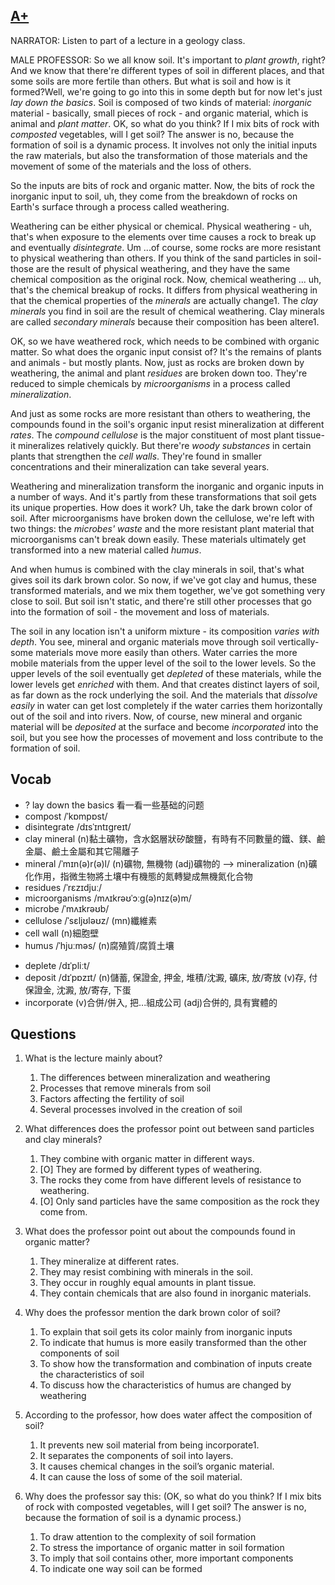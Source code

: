 ## [A+](https://img.kmf.com/toefl/listening/audio/f514f8f5a6f742b0e13e8d187ff000a6.mp3)

NARRATOR: Listen to part of a lecture in a geology class.

MALE PROFESSOR: So we all know soil. It's important to *plant growth*, right? And we know that there're different types of soil in different places, and that some soils are more fertile than others. But what is soil and how is it formed?Well, we're going to go into this in some depth but for now let's just *lay down the basics*. Soil is composed of two kinds of material: *inorganic* material - basically, small pieces of rock - and organic material, which is animal and *plant matter*. OK, so what do you think? If I mix bits of rock with *composted* vegetables, will I get soil? The answer is no, because the formation of soil is a dynamic process. It involves not only the initial inputs the raw materials, but also the transformation of those materials and the movement of some of the materials and the loss of others.

So the inputs are bits of rock and organic matter. Now, the bits of rock the inorganic input to soil, uh, they come from the breakdown of rocks on Earth's surface through a process called weathering.

Weathering can be either physical or chemical. Physical weathering - uh, that's when exposure to the elements over time causes a rock to break up and eventually *disintegrate*. Um ...of course, some rocks are more resistant to physical weathering than others. If you think of the sand particles in soil- those are the result of physical weathering, and they have the same chemical composition as the original rock. Now, chemical weathering ... uh, that's the chemical breakup of rocks. It differs from physical weathering in that the chemical properties of the *minerals* are actually change1. The *clay minerals* you find in soil are the result of chemical weathering. Clay minerals are called *secondary minerals* because their composition has been altere1.

OK, so we have weathered rock, which needs to be combined with organic matter. So what does the organic input consist of? It's the remains of plants and animals - but mostly plants. Now, just as rocks are broken down by weathering, the animal and plant *residues* are broken down too. They're reduced to simple chemicals by *microorganisms* in a process called *mineralization*.

And just as some rocks are more resistant than others to weathering, the compounds found in the soil's organic input resist mineralization at different *rates*. The *compound cellulose* is the major constituent of most plant tissue- it mineralizes relatively quickly. But there're *woody substances* in certain plants that strengthen the *cell walls*. They're found in smaller concentrations and their mineralization can take several years.

Weathering and mineralization transform the inorganic and organic inputs in a number of ways. And it's partly from these transformations that soil gets its unique properties. How does it work? Uh, take the dark brown color of soil. After microorganisms have broken down the cellulose, we're left with two things: the *microbes' waste* and the more resistant plant material that microorganisms can't break down easily. These materials ultimately get transformed into a new material called *humus*.

And when humus is combined with the clay minerals in soil, that's what gives soil its dark brown color. So now, if we've got clay and humus, these transformed materials, and we mix them together, we've got something very close to soil. But soil isn't static, and there're still other processes that go into the formation of soil - the movement and loss of materials.

The soil in any location isn't a uniform mixture - its composition *varies with depth*. You see, mineral and organic materials move through soil vertically- some materials move more easily than others. Water carries the more mobile materials from the upper level of the soil to the lower levels. So the upper levels of the soil eventually get *depleted* of these materials, while the lower levels get *enriched* with them. And that creates distinct layers of soil, as far down as the rock underlying the soil. And the materials that *dissolve easily* in water can get lost completely if the water carries them horizontally out of the soil and into rivers. Now, of course, new mineral and organic material will be *deposited* at the surface and become *incorporated* into the soil, but you see how the processes of movement and loss contribute to the formation of soil.

## Vocab
- ? lay down the basics 看一看一些基础的问题
- compost /ˈkɒmpɒst/ 
- disintegrate /dɪsˈɪntɪɡreɪt/ 
- clay mineral (n)黏土礦物，含水鋁層狀矽酸鹽，有時有不同數量的鐵、鎂、鹼金屬、鹼土金屬和其它陽離子
- mineral /ˈmɪn(ə)r(ə)l/ (n)礦物, 無機物 (adj)礦物的 --> mineralization (n)礦化作用，指微生物將土壤中有機態的氮轉變成無機氮化合物
- residues /ˈrɛzɪdjuː/
- microorganisms /mʌɪkrəʊˈɔːɡ(ə)nɪz(ə)m/ 
- microbe /ˈmʌɪkrəʊb/ 
- cellulose /ˈsɛljʊləʊz/ (mn)纖維素
- cell wall (n)細胞壁
- humus /ˈhjuːməs/ (n)腐殖質/腐質土壤
+ deplete /dɪˈpliːt/ 
+ deposit /dɪˈpɒzɪt/ (n)儲蓄, 保證金, 押金, 堆積/沈澱, 礦床, 放/寄放 (v)存, 付保證金, 沈澱, 放/寄存, 下蛋
+ incorporate (v)合併/併入, 把...組成公司 (adj)合併的, 具有實體的

## Questions
1. What is the lecture mainly about? 
	1. The differences between mineralization and weathering
	1. Processes that remove minerals from soil
	1. Factors affecting the fertility of soil
	1. Several processes involved in the creation of soil

2. What differences does the professor point out between sand particles and clay minerals? 
	1. They combine with organic matter in different ways.
	1. [O] They are formed by different types of weathering.
	1. The rocks they come from have different levels of resistance to weathering.
	1. [O] Only sand particles have the same composition as the rock they come from.

3. What does the professor point out about the compounds found in organic matter? 
	1. They mineralize at different rates.
	1. They may resist combining with minerals in the soil.
	1. They occur in roughly equal amounts in plant tissue.
	1. They contain chemicals that are also found in inorganic materials.

4. Why does the professor mention the dark brown color of soil? 
	1. To explain that soil gets its color mainly from inorganic inputs
	1. To indicate that humus is more easily transformed than the other components of soil
	1. To show how the transformation and combination of inputs create the characteristics of soil
	1. To discuss how the characteristics of humus are changed by weathering

5. According to the professor, how does water affect the composition of soil? 
	1. It prevents new soil material from being incorporate1.
	1. It separates the components of soil into layers.
	1. It causes chemical changes in the soil’s organic material.
	1. It can cause the loss of some of the soil material.

6. Why does the professor say this: (OK, so what do you think? If I mix bits of rock with composted vegetables, will I get soil? The answer is no, because the formation of soil is a dynamic process.)
	1. To draw attention to the complexity of soil formation
	1. To stress the importance of organic matter in soil formation
	1. To imply that soil contains other, more important components
	1. To indicate one way soil can be formed

